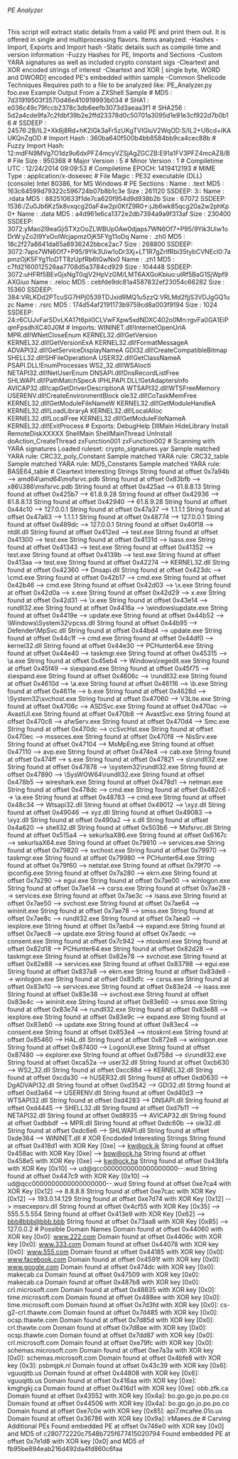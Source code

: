 ###### PE Analyzer ######
This script will extract static details from a valid PE
  and print them out.  It is offered in single and multiprocessing flavors.
Items analyzed:
  -Hashes
  -Import, Exports and Import hash
  -Static details such as compile time and version information
  -Fuzzy Hashes for PE, Imports and Sections
 -Custom YARA signatures as well as included crypto constant sigs
  -Cleartext and XOR encoded strings of interest
  -Cleartext and XOR [ single byte, WORD and DWORD] encoded PE's embedded within sample
  -Common Shellcode Techniques
  Requires path to a file to be analyzed like:
    PE_Analyzer.py foo.exe
  
 Example Output From a ZXShell Sample
 # MD5              : 7d31919503f3570d46e410919993b034
 # SHA1             : e036c49c79fccb2378c3db6eefb3073d3aeaa3f1
 # SHA256           : 5d2a4cde9fa7c2fdbf39b2e2ffd23378d0c50701a3095d1e91e3cf922d7b0b16
 # SSDEEP           : 24576:2B/IL2+Xk6j8Rd+hK2lGk3aFr5zUKgTVIGiuV2WqOD:S/IL2+U6cd+IKAUKQnZqOD
 # Import Hash      : 360ba640f500b4bb8584bb9ca4cec88b
 # Fuzzy Import Hash: 12:mdFN9MVg7O1dz9u6dxPFZ4mcyVZSjAgZGCZB:E91a1FV3PFZ4mcAZ8/B
 # File Size        : 950368
 # Major Version    : 5
 # Minor Version    : 1
 # Compiletime UTC  : 12/24/2014 09:09:53
 # Compiletime EPOCH: 1419412193
 # MIME Type        : application/x-dosexec
 # File Magic       : PE32 executable (DLL) (console) Intel 80386, for MS Windows
 # PE Sections      :
   Name  : .text
   MD5   : 163c64599d79322c596724b07b8b1c3e
   Size  : 261120
   SSDEEP: 3::
 
   Name  : .rdata
   MD5   : 882510633f1de7ca620f954d9d938b2b
   Size  : 67072
   SSDEEP: 1536:/Zu0Jb6Kz5k8vxqcg20aF4w2pi0KfZ9R0+:jJb6wk85qcg20a2w2phKp0+
 
   Name  : .data
   MD5   : a4d961e6ca1372e2db7394a9a9f313af
   Size  : 230400
   SSDEEP: 3072:yMao2l9eaGjiSTXzOoZLWBUp0Aw0djaps7WN6Of7+P95/9Yik3Uiw1oDrW:yZo2l9YxOolWcjapmzOjK5FYg11oDq
 
   Name  : .zh0
   MD5   : 18c2f27a8641da65a8936242bbce2ac7
   Size  : 268800
   SSDEEP: 3072:7aps7WN6Of7+P95/9Yik3Uiw1oDr3Xj+LT1R7gZrlfRbi35tybCVNEcl0:7apmzOjK5FYg11oDTT8zUpfRb6tGwNx0
 
   Name  : .zh1
   MD5   : c7fd2160012526aa7708d5a3784cd929
   Size  : 104448
   SSDEEP: 3072:uHFRf5BEvGjxNgT0qjV2HpVzGM/LMT6AXGoKbiuo:ulRf5BaG1SjWpf9AXGiuo
 
   Name  : .reloc
   MD5   : cebfde9dc81a4587832ef23054c66282
   Size  : 15360
   SSDEEP: 384:VRLKDd2PTcuSG7HPj0539TDJxidRMQ1u5zzQ:VRLMd2fjjS3VDJgGQ1uzc
 
   Name  : .rsrc
   MD5   : 174d54af2191173b9759cd8a003f9194
   Size  : 1024
   SSDEEP: 24:r6CUJvFarSDvLKA17t6pii0CLVwFXpw5xdNDXC402o0Mn:rgvFa0GA1EiPqmFpsdhXC40J0M
 
 # Imports:
   WININET.dll!InternetOpenUrlA
   MPR.dll!WNetCloseEnum
   KERNEL32.dll!GetVersion
   KERNEL32.dll!GetVersionExA
   KERNEL32.dll!FormatMessageA
   ADVAPI32.dll!GetServiceDisplayNameA
   GDI32.dll!CreateCompatibleBitmap
   SHELL32.dll!SHFileOperationA
   USER32.dll!GetClassNameA
   PSAPI.DLL!EnumProcesses
   WS2_32.dll!WSAIoctl
   NETAPI32.dll!NetUserEnum
   DNSAPI.dll!DnsRecordListFree
   SHLWAPI.dll!PathMatchSpecA
   IPHLPAPI.DLL!GetAdaptersInfo
   AVICAP32.dll!capGetDriverDescriptionA
   WTSAPI32.dll!WTSFreeMemory
   USERENV.dll!CreateEnvironmentBlock
   ole32.dll!CoTaskMemFree
   KERNEL32.dll!GetModuleFileNameW
   KERNEL32.dll!GetModuleHandleA
   KERNEL32.dll!LoadLibraryA
   KERNEL32.dll!LocalAlloc
   KERNEL32.dll!LocalFree
   KERNEL32.dll!GetModuleFileNameA
   KERNEL32.dll!ExitProcess
 # Exports:
   DebugHelp
   DllMain
   HideLibrary
   Install
   RemoteDiskXXXXX
   ShellMain
   ShellMainThread
   UnInstall
   doAction_CreateThread
   zxFunction001
   zxFunction002
 #  Scanning with YARA signatures
   Loaded ruleset: crypto_signatures.yar
   Sample matched YARA rule: CRC32_poly_Constant
   Sample matched YARA rule: CRC32_table
   Sample matched YARA rule: MD5_Constants
   Sample matched YARA rule: BASE64_table
 # Cleartext Interesting Strings
   String found at offset 0x7a94b --> amd64\amd64\msfsrvc.pdb
   String found at offset 0x83bfb --> x86\i386\msfsrvc.pdb
   String found at offset 0x425ad --> 61.8.8.13
   String found at offset 0x425b7 --> 61.8.9.28
   String found at offset 0x42936 --> 61.8.8.13
   String found at offset 0x42940 --> 61.8.9.28
   String found at offset 0x44c10 --> 127.0.0.1
   String found at offset 0x47a37 --> 1.1.1.1
   String found at offset 0x47a63 --> 1.1.1.1
   String found at offset 0x48774 --> 127.0.0.1
   String found at offset 0x489dc --> 127.0.0.1
   String found at offset 0x40f18 --> ntdll.dll
   String found at offset 0x412ed --> test.exe
   String found at offset 0x41300 --> test.exe
   String found at offset 0x4131d --> lsass.exe
   String found at offset 0x41343 --> test.exe
   String found at offset 0x41352 --> test.exe
   String found at offset 0x4139b --> test.exe
   String found at offset 0x413aa --> test.exe
   String found at offset 0x42274 --> KERNEL32.dll
   String found at offset 0x42360 --> Dnsapi.dll
   String found at offset 0x423dc --> \cmd.exe
   String found at offset 0x42b17 --> cmd.exe
   String found at offset 0x42b46 --> cmd.exe
   String found at offset 0x42d03 --> \x.exe
   String found at offset 0x42d0a --> x.exe
   String found at offset 0x42d29 --> x.exe
   String found at offset 0x42d31 --> \x.exe
   String found at offset 0x43e14 --> rundll32.exe
   String found at offset 0x4416a --> \windows\update.exe
   String found at offset 0x4419e --> update.exe
   String found at offset 0x44b52 --> \Windows\System32\rpcss.dll
   String found at offset 0x44b95 --> Defender\MpSvc.dll
   String found at offset 0x44bd4 --> update.exe
   String found at offset 0x44c1f --> cmd.exe
   String found at offset 0x44df0 --> kernel32.dll
   String found at offset 0x44e30 --> PCHunter64.exe
   String found at offset 0x44e40 --> taskmgr.exe
   String found at offset 0x45315 --> \a.exe
   String found at offset 0x45eb4 --> Windows\regedit.exe
   String found at offset 0x45f49 --> s\expand.exe
   String found at offset 0x45f75 --> s\expand.exe
   String found at offset 0x4606c --> \rundll32.exe
   String found at offset 0x4610d --> \a.exe
   String found at offset 0x46116 --> \b.exe
   String found at offset 0x4611e --> b.exe
   String found at offset 0x4628d --> \System32\svchost.exe
   String found at offset 0x47060 --> V3Lite.exe
   String found at offset 0x4706c --> ASDSvc.exe
   String found at offset 0x470ac --> AvastUI.exe
   String found at offset 0x470b8 --> AvastSvc.exe
   String found at offset 0x470c8 --> afwServ.exe
   String found at offset 0x470d4 --> Smc.exe
   String found at offset 0x470dc --> ccSvcHst.exe
   String found at offset 0x470ec --> msseces.exe
   String found at offset 0x470f8 --> NisSrv.exe
   String found at offset 0x47104 --> MsMpEng.exe
   String found at offset 0x47110 --> avp.exe
   String found at offset 0x474e4 --> cab.exe
   String found at offset 0x474ff --> s.exe
   String found at offset 0x47821 --> s\rundll32.exe
   String found at offset 0x47878 --> \system32\rundll32.exe
   String found at offset 0x47890 --> \SysWOW64\rundll32.exe
   String found at offset 0x478b5 --> wireshark.exe
   String found at offset 0x478d1 --> netman.exe
   String found at offset 0x478dc --> cmd.exe
   String found at offset 0x482c6 --> \a.exe
   String found at offset 0x48783 --> cmd.exe
   String found at offset 0x48c34 --> Wtsapi32.dll
   String found at offset 0x49012 --> \xyz.dll
   String found at offset 0x49046 --> xyz.dll
   String found at offset 0x49083 --> \xyz.dll
   String found at offset 0x490a2 --> x.dll
   String found at offset 0x4a620 --> shell32.dll
   String found at offset 0x503b6 --> Msfsrvc.dll
   String found at offset 0x515a4 --> sekurlsaX86.exe
   String found at offset 0x6167c --> sekurlsaX64.exe
   String found at offset 0x79810 --> services.exe
   String found at offset 0x79820 --> svchost.exe
   String found at offset 0x79970 --> taskmgr.exe
   String found at offset 0x79980 --> PCHunter64.exe
   String found at offset 0x79f60 --> netstat.exe
   String found at offset 0x79f70 --> ipconfig.exe
   String found at offset 0x7a280 --> ekrn.exe
   String found at offset 0x7a290 --> egui.exe
   String found at offset 0x7ae00 --> winlogon.exe
   String found at offset 0x7ae14 --> csrss.exe
   String found at offset 0x7ae28 --> services.exe
   String found at offset 0x7ae3c --> lsass.exe
   String found at offset 0x7ae50 --> svchost.exe
   String found at offset 0x7ae64 --> wininit.exe
   String found at offset 0x7ae78 --> smss.exe
   String found at offset 0x7ae8c --> rundll32.exe
   String found at offset 0x7aea0 --> iexplore.exe
   String found at offset 0x7aeb4 --> expand.exe
   String found at offset 0x7aec8 --> update.exe
   String found at offset 0x7aedc --> consent.exe
   String found at offset 0x7c942 --> ntoskrnl.exe
   String found at offset 0x82d18 --> PCHunter64.exe
   String found at offset 0x82d28 --> taskmgr.exe
   String found at offset 0x82e78 --> svchost.exe
   String found at offset 0x82e88 --> services.exe
   String found at offset 0x83798 --> egui.exe
   String found at offset 0x837a8 --> ekrn.exe
   String found at offset 0x83de8 --> winlogon.exe
   String found at offset 0x83dfc --> csrss.exe
   String found at offset 0x83e10 --> services.exe
   String found at offset 0x83e24 --> lsass.exe
   String found at offset 0x83e38 --> svchost.exe
   String found at offset 0x83e4c --> wininit.exe
   String found at offset 0x83e60 --> smss.exe
   String found at offset 0x83e74 --> rundll32.exe
   String found at offset 0x83e88 --> iexplore.exe
   String found at offset 0x83e9c --> expand.exe
   String found at offset 0x83eb0 --> update.exe
   String found at offset 0x83ec4 --> consent.exe
   String found at offset 0x853e4 --> ntoskrnl.exe
   String found at offset 0x85460 --> HAL.dll
   String found at offset 0x872e8 --> winlogon.exe
   String found at offset 0x87400 --> LogonUI.exe
   String found at offset 0x87480 --> explorer.exe
   String found at offset 0x8758d --> s\rundll32.exe
   String found at offset 0xca52a --> user32.dll
   String found at offset 0xcb630 --> WS2_32.dll
   String found at offset 0xcc88d --> KERNEL32.dll
   String found at offset 0xcda30 --> hUSER32.dll
   String found at offset 0xd0630 --> DgADVAPI32.dll
   String found at offset 0xd3542 --> GDI32.dll
   String found at offset 0xd3a64 --> USERENV.dll
   String found at offset 0xd40d3 --> WTSAPI32.dll
   String found at offset 0xd4283 --> DNSAPI.dll
   String found at offset 0xd4445 --> SHELL32.dll
   String found at offset 0xd7b11 --> NETAPI32.dll
   String found at offset 0xd8935 --> AVICAP32.dll
   String found at offset 0xdbbdf --> MPR.dll
   String found at offset 0xdc60b --> ole32.dll
   String found at offset 0xdc6e6 --> SHLWAPI.dll
   String found at offset 0xde364 --> WININET.dll
 # XOR Encdoded Interesting Strings
   String found at offset 0x418d1 with XOR Key [0xe] --> kw@ock.jk
   String found at offset 0x458ac with XOR Key [0xe] --> bow@ock.ha
   String found at offset 0x458e5 with XOR Key [0xe] --> kw@ock.ha
   String found at offset 0x43bfa with XOR Key [0x10] --> ud@qcc0000000000000000000--.wud
   String found at offset 0x447c9 with XOR Key [0x10] --> ud@qcc0000000000000000000--.wud
   String found at offset 0xe7ca4 with XOR Key [0x12] --> 8.8.8.8
   String found at offset 0xe7cac with XOR Key [0x12] --> 193.0.14.129
   String found at offset 0xe7d74 with XOR Key [0x12] --> msecxepsrv.dll
   String found at offset 0x4cf55 with XOR Key [0x35] --> 555.5.5.554
   String found at offset 0x413e9 with XOR Key [0x62] --> bbb8bbb@bbb.bbb
   String found at offset 0x73aa8 with XOR Key [0x85] --> 127.0.0.2
 # Possible Domain Names
   Domain found at offset 0x44060 with XOR key [0x0]: www.222.com
   Domain found at offset 0x4406c with XOR key [0x0]: www.333.com
   Domain found at offset 0x44078 with XOR key [0x0]: www.555.com
   Domain found at offset 0x44185 with XOR key [0x0]: www.facebook.com
   Domain found at offset 0x4591f with XOR key [0x0]: www.google.com
   Domain found at offset 0x474dc with XOR key [0x0]: makecab.ca
   Domain found at offset 0x47509 with XOR key [0x0]: makecab.ca
   Domain found at offset 0x487b8 with XOR key [0x0]: crl.microsoft.com
   Domain found at offset 0x48835 with XOR key [0x0]: time.microsoft.com
   Domain found at offset 0x488ee with XOR key [0x0]: time.microsoft.com
   Domain found at offset 0x7d3fd with XOR key [0x0]: cs-g2-crl.thawte.com
   Domain found at offset 0x7d485 with XOR key [0x0]: ocsp.thawte.com
   Domain found at offset 0x7d85d with XOR key [0x0]: crl.thawte.com
   Domain found at offset 0x7d8ae with XOR key [0x0]: ocsp.thawte.com
   Domain found at offset 0x7dd87 with XOR key [0x0]: crl.microsoft.com
   Domain found at offset 0xe79fc with XOR key [0x0]: schemas.microsoft.com
   Domain found at offset 0xe7a3a with XOR key [0x0]: schemas.microsoft.com
   Domain found at offset 0x4bfe8 with XOR key [0x3]: psbmjpk.nl
   Domain found at offset 0x43c39 with XOR key [0x6]: vguuqitb.us
   Domain found at offset 0x44808 with XOR key [0x6]: vguuqitb.us
   Domain found at offset 0x416aa with XOR key [0xe]: kmghgkj.ca
   Domain found at offset 0x416d1 with XOR key [0xe]: obb.zfk.ca
   Domain found at offset 0x43552 with XOR key [0x4a]: bo.go.go.jo.po.po.co
   Domain found at offset 0x44506 with XOR key [0x4a]: bo.go.go.jo.po.po.co
   Domain found at offset 0xe7c0e with XOR key [0x85]: api7.mcafee.01o.us
   Domain found at offset 0x36786 with XOR key [0x9a]: irMaees.de
 # Carving Additional PEs
   Found embedded PE at offset 0x746e0 with XOR key [0x0] and MD5 of c280772220c7548b725f677415020794
   Found embedded PE at offset 0x7e1d8 with XOR key [0x0] and MD5 of fb95be894eab216d492da4fd860c6faa
 
 
